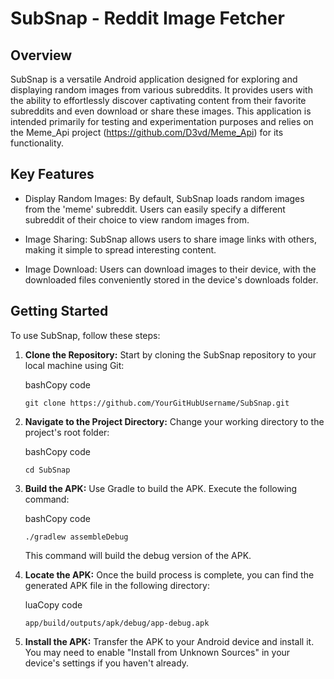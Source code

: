 # SubSnap - Reddit Image Fetcher
## Overview
SubSnap is a versatile Android application designed for exploring and displaying random images from various subreddits. It provides users with the ability to effortlessly discover captivating content from their favorite subreddits and even download or share these images. This application is intended primarily for testing and experimentation purposes and relies on the Meme_Api project (https://github.com/D3vd/Meme_Api) for its functionality.

## Key Features
- Display Random Images: By default, SubSnap loads random images from the 'meme' subreddit. Users can easily specify a different subreddit of their choice to view random images from.

- Image Sharing: SubSnap allows users to share image links with others, making it simple to spread interesting content.

- Image Download: Users can download images to their device, with the downloaded files conveniently stored in the device's downloads folder.

## Getting Started
To use SubSnap, follow these steps:

1.  **Clone the Repository:** Start by cloning the SubSnap repository to your local machine using Git:
    
    bashCopy code
    
    `git clone https://github.com/YourGitHubUsername/SubSnap.git` 
    
2.  **Navigate to the Project Directory:** Change your working directory to the project's root folder:
    
    bashCopy code
    
    `cd SubSnap` 
    
3.  **Build the APK:** Use Gradle to build the APK. Execute the following command:
    
    bashCopy code
    
    `./gradlew assembleDebug` 
    
    This command will build the debug version of the APK.
    
4.  **Locate the APK:** Once the build process is complete, you can find the generated APK file in the following directory:
    
    luaCopy code
    
    `app/build/outputs/apk/debug/app-debug.apk` 
    
5.  **Install the APK:** Transfer the APK to your Android device and install it. You may need to enable "Install from Unknown Sources" in your device's settings if you haven't already.
